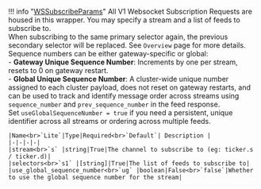 !!! info "[WSSubscribeParams](/../../schemas/ws_subscribe_params)"
    All V1 Websocket Subscription Requests are housed in this wrapper. You may specify a stream and a list of feeds to subscribe to.<br>When subscribing to the same primary selector again, the previous secondary selector will be replaced. See `Overview` page for more details.<br>Sequence numbers can be either gateway-specific or global:<br>- **Gateway Unique Sequence Number**: Increments by one per stream, resets to 0 on gateway restart.<br>- **Global Unique Sequence Number**: A cluster-wide unique number assigned to each cluster payload, does not reset on gateway restarts, and can be used to track and identify message order across streams using `sequence_number` and `prev_sequence_number` in the feed response.<br>Set `useGlobalSequenceNumber = true` if you need a persistent, unique identifier across all streams or ordering across multiple feeds.<br>

    |Name<br>`Lite`|Type|Required<br>`Default`| Description |
    |-|-|-|-|
    |stream<br>`s` |string|True|The channel to subscribe to (eg: ticker.s / ticker.d)|
    |selectors<br>`s1` |[string]|True|The list of feeds to subscribe to|
    |use_global_sequence_number<br>`ug` |boolean|False<br>`false`|Whether to use the global sequence number for the stream|
